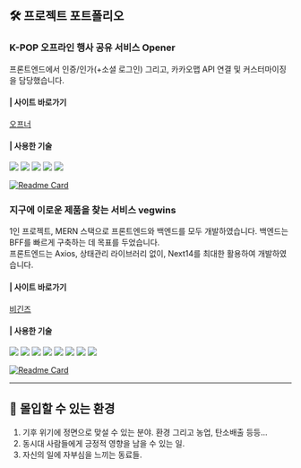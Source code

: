 ## 🛠️ 프로젝트 포트폴리오

### K-POP 오프라인 행사 공유 서비스 **Opener**
프론트엔드에서 인증/인가(+소셜 로그인) 그리고, 카카오맵 API 연결 및 커스터마이징을 담당했습니다.

#### | 사이트 바로가기
<a href="https://myopener.kr" target="_blank" >오프너</a>

#### | 사용한 기술
<img src="https://img.shields.io/badge/typescript-3178C6?style=for-the-badge&logo=typescript&logoColor=white">  <img src="https://img.shields.io/badge/next.js-000000?style=for-the-badge&logo=next.js&logoColor=white"> <img src="https://img.shields.io/badge/tailwindcss-06B6D4?style=for-the-badge&logo=tailwindcss&logoColor=white"> <img src="https://img.shields.io/badge/ReactQuery-FF4154?style=for-the-badge&logo=ReactQuery&logoColor=white"> <img src="https://img.shields.io/badge/Amazon_AWS-232F3E?style=for-the-badge&logo=amazon-aws&logoColor=white">

[![Readme Card](https://github-readme-stats.vercel.app/api/pin/?username=P1Z7&repo=frontend&theme=react)](https://github.com/P1Z7/frontend)

### 지구에 이로운 제품을 찾는 서비스 **vegwins**
1인 프로젝트, MERN 스택으로 프론트엔드와 백엔드를 모두 개발하였습니다. 백엔드는 BFF를 빠르게 구축하는 데 목표를 두었습니다.<br/>
프론트엔드는 Axios, 상태관리 라이브러리 없이, Next14를 최대한 활용하여 개발하였습니다.

#### | 사이트 바로가기
<a href="https://vegwins.com" target="_blank" >비긴즈</a>
#### | 사용한 기술
<img src="https://img.shields.io/badge/typescript-3178C6?style=for-the-badge&logo=typescript&logoColor=white"> <img src="https://img.shields.io/badge/next.js-000000?style=for-the-badge&logo=nextdotjs&logoColor=white"> <img src="https://img.shields.io/badge/Tailwind_CSS-06B6D4?style=for-the-badge&logo=tailwind-css&logoColor=white"> <img src="https://img.shields.io/badge/PWA-5A0FC8?style=for-the-badge&logo=PWA&logoColor=white"> <img src="https://img.shields.io/badge/Express.js-404D59?style=for-the-badge"> <img src="https://img.shields.io/badge/MongoDB-4EA94B?style=for-the-badge&logo=mongodb&logoColor=white"> <img src="https://img.shields.io/badge/Vercel-000000?style=for-the-badge&logo=vercel&logoColor=white"> <img src="https://img.shields.io/badge/Amazon_AWS-232F3E?style=for-the-badge&logo=amazon-aws&logoColor=white">

[![Readme Card](https://github-readme-stats.vercel.app/api/pin/?username=han-kimm&repo=vegwins-fe&theme=react)](https://github.com/han-kimm/vegwins-fe)

<hr/>

## 🌟 몰입할 수 있는 환경
1. 기후 위기에 정면으로 맞설 수 있는 분야. 환경 그리고 농업, 탄소배출 등등...
2. 동시대 사람들에게 긍정적 영향을 남을 수 있는 일.
3. 자신의 일에 자부심을 느끼는 동료들.
